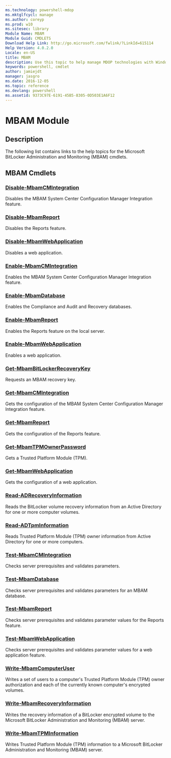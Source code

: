 ```yaml
---
ms.technology: powershell-mdop
ms.mktglfcycl: manage
ms.author: coreyp
ms.prod: w10
ms.sitesec: library
Module Name: MBAM
Module Guid: CMDLETS
Download Help Link: http://go.microsoft.com/fwlink/?LinkId=615114
Help Version: 4.0.2.0
Locale: en-US
title: MBAM
description: Use this topic to help manage MDOP technologies with Windows PowerShell.
keywords: powershell, cmdlet
author: jamiejdt
manager: jasgro 
ms.date: 2016-12-05
ms.topic: reference
ms.devlang: powershell
ms.assetid: 9373C97E-6191-45B5-8305-0D503E1A6F12
---
```


# MBAM Module
## Description
The following list contains links to the help topics for the Microsoft BitLocker Administration and Monitoring (MBAM) cmdlets.

## MBAM Cmdlets
### [Disable-MbamCMIntegration](disable-mbamcmintegration.md)
Disables the MBAM System Center Configuration Manager Integration feature.

### [Disable-MbamReport](disable-mbamreport.md)
Disables the Reports feature.

### [Disable-MbamWebApplication](disable-mbamwebapplication.md)
Disables a web application.

### [Enable-MbamCMIntegration](enable-mbamcmintegration.md)
Enables the MBAM System Center Configuration Manager Integration feature.

### [Enable-MbamDatabase](enable-mbamdatabase.md)
Enables the Compliance and Audit and Recovery databases.

### [Enable-MbamReport](enable-mbamreport.md)
Enables the Reports feature on the local server.

### [Enable-MbamWebApplication](enable-mbamwebapplication.md)
Enables a web application.

### [Get-MbamBitLockerRecoveryKey](get-mbambitlockerrecoverykey.md)
Requests an MBAM recovery key.

### [Get-MbamCMIntegration](get-mbamcmintegration.md)
Gets the configuration of the MBAM System Center Configuration Manager Integration feature.

### [Get-MbamReport](get-mbamreport.md)
Gets the configuration of the Reports feature.

### [Get-MbamTPMOwnerPassword](get-mbamtpmownerpassword.md)
Gets a Trusted Platform Module (TPM).

### [Get-MbamWebApplication](get-mbamwebapplication.md)
Gets the configuration of a web application.

### [Read-ADRecoveryInformation](read-adrecoveryinformation.md)
Reads the BitLocker volume recovery information from an Active Directory for one or more computer volumes.

### [Read-ADTpmInformation](read-adtpminformation.md)
Reads Trusted Platform Module (TPM) owner information from Active Directory for one or more computers.

### [Test-MbamCMIntegration](test-mbamcmintegration.md)
Checks server prerequisites and validates parameters.

### [Test-MbamDatabase](test-mbamdatabase.md)
Checks server prerequisites and validates parameters for an MBAM database.

### [Test-MbamReport](test-mbamreport.md)
Checks server prerequisites and validates parameter values for the Reports feature.

### [Test-MbamWebApplication](test-mbamwebapplication.md)
Checks server prerequisites and validates parameter values for a web application feature.

### [Write-MbamComputerUser](write-mbamcomputeruser.md)
Writes a set of users to a computer's Trusted Platform Module (TPM) owner authorization and each of the currently known computer's encrypted volumes.

### [Write-MbamRecoveryInformation](write-mbamrecoveryinformation.md)
Writes the recovery information of a BitLocker encrypted volume to the Microsoft BitLocker Administration and Monitoring (MBAM) server.

### [Write-MbamTPMInformation](write-mbamtpminformation.md)
Writes Trusted Platform Module (TPM) information to a Microsoft BitLocker Administration and Monitoring (MBAM) server.

